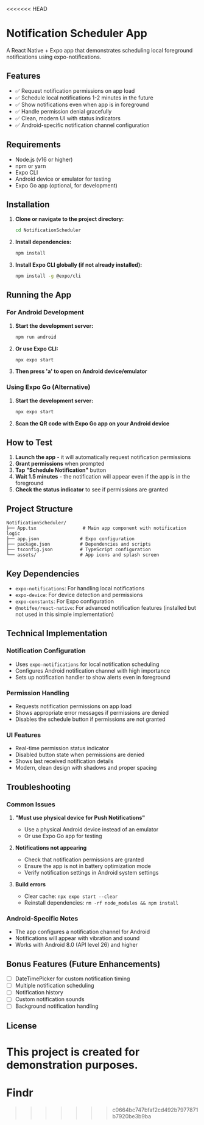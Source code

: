 <<<<<<< HEAD
# Notification Scheduler App

A React Native + Expo app that demonstrates scheduling local foreground notifications using expo-notifications.

## Features

- ✅ Request notification permissions on app load
- ✅ Schedule local notifications 1-2 minutes in the future
- ✅ Show notifications even when app is in foreground
- ✅ Handle permission denial gracefully
- ✅ Clean, modern UI with status indicators
- ✅ Android-specific notification channel configuration

## Requirements

- Node.js (v16 or higher)
- npm or yarn
- Expo CLI
- Android device or emulator for testing
- Expo Go app (optional, for development)

## Installation

1. **Clone or navigate to the project directory:**
   ```bash
   cd NotificationScheduler
   ```

2. **Install dependencies:**
   ```bash
   npm install
   ```

3. **Install Expo CLI globally (if not already installed):**
   ```bash
   npm install -g @expo/cli
   ```

## Running the App

### For Android Development

1. **Start the development server:**
   ```bash
   npm run android
   ```

2. **Or use Expo CLI:**
   ```bash
   npx expo start
   ```

3. **Then press 'a' to open on Android device/emulator**

### Using Expo Go (Alternative)

1. **Start the development server:**
   ```bash
   npx expo start
   ```

2. **Scan the QR code with Expo Go app on your Android device**

## How to Test

1. **Launch the app** - it will automatically request notification permissions
2. **Grant permissions** when prompted
3. **Tap "Schedule Notification"** button
4. **Wait 1.5 minutes** - the notification will appear even if the app is in the foreground
5. **Check the status indicator** to see if permissions are granted

## Project Structure

```
NotificationScheduler/
├── App.tsx                 # Main app component with notification logic
├── app.json               # Expo configuration
├── package.json           # Dependencies and scripts
├── tsconfig.json          # TypeScript configuration
└── assets/                # App icons and splash screen
```

## Key Dependencies

- `expo-notifications`: For handling local notifications
- `expo-device`: For device detection and permissions
- `expo-constants`: For Expo configuration
- `@notifee/react-native`: For advanced notification features (installed but not used in this simple implementation)

## Technical Implementation

### Notification Configuration
- Uses `expo-notifications` for local notification scheduling
- Configures Android notification channel with high importance
- Sets up notification handler to show alerts even in foreground

### Permission Handling
- Requests notification permissions on app load
- Shows appropriate error messages if permissions are denied
- Disables the schedule button if permissions are not granted

### UI Features
- Real-time permission status indicator
- Disabled button state when permissions are denied
- Shows last received notification details
- Modern, clean design with shadows and proper spacing

## Troubleshooting

### Common Issues

1. **"Must use physical device for Push Notifications"**
   - Use a physical Android device instead of an emulator
   - Or use Expo Go app for testing

2. **Notifications not appearing**
   - Check that notification permissions are granted
   - Ensure the app is not in battery optimization mode
   - Verify notification settings in Android system settings

3. **Build errors**
   - Clear cache: `npx expo start --clear`
   - Reinstall dependencies: `rm -rf node_modules && npm install`

### Android-Specific Notes

- The app configures a notification channel for Android
- Notifications will appear with vibration and sound
- Works with Android 8.0 (API level 26) and higher

## Bonus Features (Future Enhancements)

- [ ] DateTimePicker for custom notification timing
- [ ] Multiple notification scheduling
- [ ] Notification history
- [ ] Custom notification sounds
- [ ] Background notification handling

## License

This project is created for demonstration purposes.
=======
# Findr
>>>>>>> c0664bc747bfaf2cd492b7977871b7920be3b9ba
